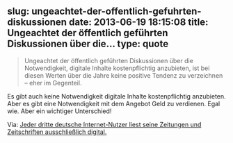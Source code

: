 slug: ungeachtet-der-offentlich-gefuhrten-diskussionen
date: 2013-06-19 18:15:08
title: Ungeachtet der öffentlich geführten Diskussionen über die...
type: quote
---

> Ungeachtet der öffentlich geführten Diskussionen über die Notwendigkeit, digitale Inhalte kostenpflichtig anzubieten, ist bei diesen Werten über die Jahre keine positive Tendenz zu verzeichnen – eher im Gegenteil.

Es gibt auch keine Notwendigkeit digitale Inhalte kostenpflichtig anzubieten. Aber es gibt eine Notwendigkeit mit dem Angebot Geld zu verdienen. Egal wie. Aber ein wichtiger Unterschied!

 Via: [Jeder dritte deutsche Internet-Nutzer liest seine Zeitungen und Zeitschriften ausschließlich digital.](http://www.w3b.org/nutzungsverhalten/print-goes-digital-leser-von-paid-content.html)

